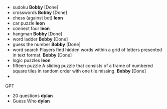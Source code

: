 - sudoku **Bobby** [Done]
- crosswords **Bobby** [Done]
- chess (against bot) **leon** 
- car puzzle **leon**
- connect four **leon**
- hangman **Bobby** [Done]
- word ladder **Bobby** [Done]
- guess the number **Bobby** [Done]
- word search Players find hidden words within a grid of letters presented in text format. **Bobby** [Done]
- logic puzzles **leon**
- fifteen puzzle A sliding puzzle that consists of a frame of numbered square tiles in random order with one tile missing. **Bobby** [Done]
- 

GPT 
- 20 questions **dylan**
- Guess Who **dylan**